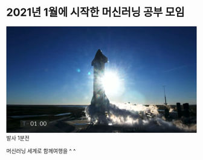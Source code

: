 # 2021년 1월에 시작한 머신러닝 공부 모임

<img src="https://raw.githubusercontent.com/en-voyage-ensemble/ml202101/main/images/%E1%84%87%E1%85%A1%E1%86%AF%E1%84%89%E1%85%A1%201%E1%84%87%E1%85%AE%E1%86%AB%E1%84%8C%E1%85%A5%E1%86%AB.png?token=ACPDSVD4GJFUTCCS3W7FLTK76534C"/>
발사 1분전

머신러닝 세계로 함께여행을 ^ ^
